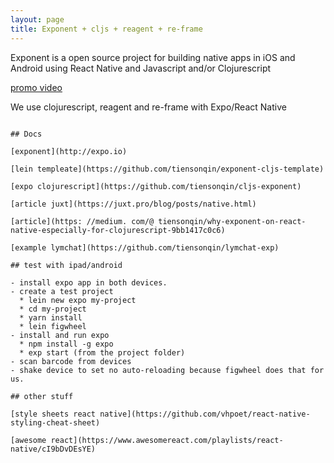```yaml
---
layout: page
title: Exponent + cljs + reagent + re-frame
---
```


Exponent is a open source project for building native apps in iOS and Android using React Native and Javascript and/or Clojurescript

[promo video](https://www.youtube.com/watch?v=IQI9aUlouMI)

We use clojurescript, reagent and re-frame with Expo/React Native

``` lein new expo demo

## Docs

[exponent](http://expo.io)

[lein templeate](https://github.com/tiensonqin/exponent-cljs-template)

[expo clojurescript](https://github.com/tiensonqin/cljs-exponent)

[article juxt](https://juxt.pro/blog/posts/native.html)

[article](https: //medium. com/@ tiensonqin/why-exponent-on-react-native-especially-for-clojurescript-9bb1417c0c6)

[example lymchat](https://github.com/tiensonqin/lymchat-exp)

## test with ipad/android

- install expo app in both devices.
- create a test project
  * lein new expo my-project 
  * cd my-project
  * yarn install
  * lein figwheel
- install and run expo
  * npm install -g expo
  * exp start (from the project folder)
- scan barcode from devices
- shake device to set no auto-reloading because figwheel does that for us.

## other stuff

[style sheets react native](https://github.com/vhpoet/react-native-styling-cheat-sheet)

[awesome react](https://www.awesomereact.com/playlists/react-native/cI9bDvDEsYE)
